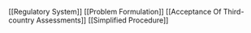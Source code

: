 [[Regulatory System]]
[[Problem Formulation]]
[[Acceptance Of Third-country Assessments]]
[[Simplified Procedure]]
